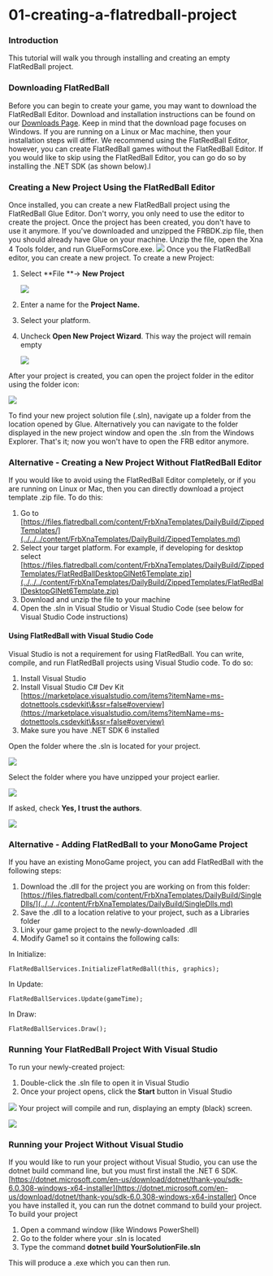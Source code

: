 # 01-creating-a-flatredball-project

### Introduction

This tutorial will walk you through installing and creating an empty FlatRedBall project.

### Downloading FlatRedBall

Before you can begin to create your game, you may want to download the FlatRedBall Editor. Download and installation instructions can be found on our [Downloads Page](../../../download.md). Keep in mind that the download page focuses on Windows. If you are running on a Linux or Mac machine, then your installation steps will differ. We recommend using the FlatRedBall Editor, however, you can create FlatRedBall games without the FlatRedBall Editor. If you would like to skip using the FlatRedBall Editor, you can go do so by installing the .NET SDK (as shown below).l

### Creating a New Project Using the FlatRedBall Editor

Once installed, you can create a new FlatRedBall project using the FlatRedBall Glue Editor. Don't worry, you only need to use the editor to create the project. Once the project has been created, you don't have to use it anymore. If you've downloaded and unzipped the FRBDK.zip file, then you should already have Glue on your machine. Unzip the file, open the Xna 4 Tools folder, and run GlueFormsCore.exe. ![](../../../media/2020-06-img\_5ed717015ee58.png) Once you the FlatRedBall editor, you can create a new project. To create a new Project:

1.  Select \*\*File \*\*-> **New Project**

    ![](../../../media/2021-07-img\_60fca048b4f9f.png)
2. Enter a name for the **Project Name.**
3. Select your platform.
4.  Uncheck **Open New Project Wizard**. This way the project will remain empty

    ![](../../../media/2021-10-img\_6163ab93aed48.png)

After your project is created, you can open the project folder in the editor using the folder icon:

![](../../../media/2021-10-img\_616d84d75ed54.png)

To find your new project solution file (.sln), navigate up a folder from the location opened by Glue. Alternatively you can navigate to the folder displayed in the new project window and open the .sln from the Windows Explorer. That's it; now you won't have to open the FRB editor anymore.

### Alternative - Creating a New Project Without FlatRedBall Editor

If you would like to avoid using the FlatRedBall Editor completely, or if you are running on Linux or Mac, then you can directly download a project template .zip file. To do this:

1. Go to [https://files.flatredball.com/content/FrbXnaTemplates/DailyBuild/ZippedTemplates/](../../../content/FrbXnaTemplates/DailyBuild/ZippedTemplates.md)
2. Select your target platform. For example, if developing for desktop select [https://files.flatredball.com/content/FrbXnaTemplates/DailyBuild/ZippedTemplates/FlatRedBallDesktopGlNet6Template.zip](../../../content/FrbXnaTemplates/DailyBuild/ZippedTemplates/FlatRedBallDesktopGlNet6Template.zip)
3. Download and unzip the file to your machine
4. Open the .sln in Visual Studio or Visual Studio Code (see below for Visual Studio Code instructions)

#### Using FlatRedBall with Visual Studio Code

Visual Studio is not a requirement for using FlatRedBall. You can write, compile, and run FlatRedBall projects using Visual Studio code. To do so:

1. Install Visual Studio
2. Install Visual Studio C# Dev Kit [https://marketplace.visualstudio.com/items?itemName=ms-dotnettools.csdevkit\&ssr=false#overview](https://marketplace.visualstudio.com/items?itemName=ms-dotnettools.csdevkit\&ssr=false#overview)
3. Make sure you have .NET SDK 6 installed

Open the folder where the .sln is located for your project.

![](../../../media/2023-08-img\_64d8e28919fe6.png)

Select the folder where you have unzipped your project earlier.

![](../../../media/2023-08-img\_64d8e2d376c20.png)

If asked, check **Yes, I trust the authors**.

![](../../../media/2023-08-img\_64d8e207f1e75.png)

### Alternative - Adding FlatRedBall to your MonoGame Project

If you have an existing MonoGame project, you can add FlatRedBall with the following steps:

1. Download the .dll for the project you are working on from this folder: [https://files.flatredball.com/content/FrbXnaTemplates/DailyBuild/SingleDlls/](../../../content/FrbXnaTemplates/DailyBuild/SingleDlls.md)
2. Save the .dll to a location relative to your project, such as a Libraries folder
3. Link your game project to the newly-downloaded .dll
4. Modify Game1 so it contains the following calls:

In Initialize:

```
FlatRedBallServices.InitializeFlatRedBall(this, graphics);
```

In Update:

```
FlatRedBallServices.Update(gameTime);
```

In Draw:

```
FlatRedBallServices.Draw();
```

### Running Your FlatRedBall Project With Visual Studio

To run your newly-created project:

1. Double-click the .sln file to open it in Visual Studio
2. Once your project opens, click the **Start** button in Visual Studio

![](../../../media/2017-09-img\_59bff6110e49e.png) Your project will compile and run, displaying an empty (black) screen.

![](../../../media/2017-09-img\_59bff64728002.png)

### Running your Project Without Visual Studio

If you would like to run your project without Visual Studio, you can use the dotnet build command line, but you must first install the .NET 6 SDK. [https://dotnet.microsoft.com/en-us/download/dotnet/thank-you/sdk-6.0.308-windows-x64-installer](https://dotnet.microsoft.com/en-us/download/dotnet/thank-you/sdk-6.0.308-windows-x64-installer) Once you have installed it, you can run the dotnet command to build your project. To build your project

1. Open a command window (like Windows PowerShell)
2. Go to the folder where your .sln is located
3. Type the command **dotnet build YourSolutionFile.sln**

This will produce a .exe which you can then run. &#x20;
